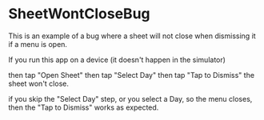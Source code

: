# SheetWontCloseBug

This is an example of a bug where a sheet will not close when dismissing it
if a menu is open.

If you run this app on a device (it doesn't happen in the simulator)

then tap "Open Sheet"
then tap "Select Day"
then tap "Tap to Dismiss"
the sheet won't close.

if you skip the "Select Day" step, or you select a Day, so the menu closes,
then the "Tap to Dismiss" works as expected.
